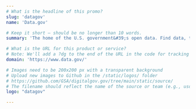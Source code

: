 ```yaml
---
# What is the headline of this promo?
slug: 'datagov'
name: 'Data.gov'

# Keep it short — should be no longer than 10 words.
summary: 'The home of the U.S. government&#39;s open data. Find data, tools, and resources to conduct research, develop web and mobile applications, design data visualizations, and more.'

# What is the URL for this product or service?
# Note: We'll add a ?dg to the end of the URL in the code for tracking purposes
domain: 'https://www.data.gov/'

# Images need to be 200x200 px with a transparent background
# Upload new images to Github in the /static/logos/ folder
# https://github.com/GSA/digitalgov.gov/tree/main/static/source/
# The filename should reflect the name of the source or team (e.g., usds-logo.png)
logo: "datagov"

---
```

